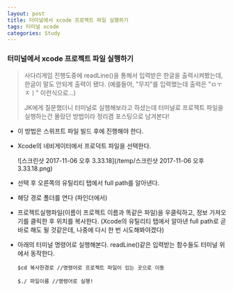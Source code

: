 ```yaml
---
layout: post
title: 터미널에서 xcode 프로젝트 파일 실행하기
tags: 터미널 xcode
categories: Study
---
```




### 터미널에서 xcode 프로젝트 파일 실행하기

> 사다리게임 진행도중에 readLine()을 통해서 입력받은 한글을 출력시켜봤는데, 한글이 말도 안되게 출력이 됐다. (예를들어, "무지"를 입력했는데 출력은 "ㅁㅜㅈㅣ" 이런식으로...)
>
> JK에게 질문했더니 터미널로 실행해보라고 하셨는데 터미널로 프로젝트 파일을 실행하는건 몰랐던 방법이라 정리겸 포스팅으로 남겨본다!



- 이 방법은 스위프트 파일 빌드 후에 진행해야 한다.

- Xcode의 네비게이터에서 프로덕트 파일을 선택한다. 

   ![스크린샷 2017-11-06 오후 3.33.18](/temp/스크린샷 2017-11-06 오후 3.33.18.png)

- 선택 후 오른쪽의 유틸리티 탭에서 full path를 알아낸다.

- 해당 경로 폴더를 연다 (파인더에서)

- 프로젝트실행파일(이름이 프로젝트 이름과 똑같은 파일)을 우클릭하고, 정보 가져오기를 클릭한 후 위치를 복사한다. (Xcode의 유틸리티 탭에서 알아낸 full path로 곧바로 해도 될 것같은데, 나중에 다시 한 번 시도해봐야겠다)

- 아래의 터미널 명령어로 실행해본다. readLine()같은 입력받는 함수들도 터미널 위에서 동작한다.

  ~~~
  $cd 복사한경로 //명령어로 프로젝트 파일이 있는 곳으로 이동

  $./ 파일이름 //명령어로 실행!
  ~~~

  ​
